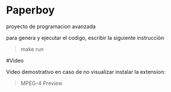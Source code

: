 # Paperboy
proyecto de programacion avanzada

para genera y ejecutar el codigo, escribir la siguiente instrucciòn

>make run


#Video

Video demostrativo en caso de no visualizar instalar la extension:
>MPEG-4 Preview
